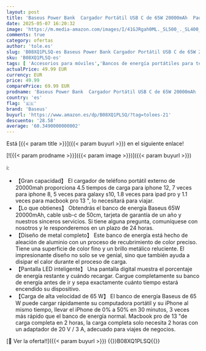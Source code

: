 ```yaml
---
layout: post
title: 'Baseus Power Bank  Cargador Portátil USB C de 65W 20000mAh  Paquete de Batería de Carga Rápida PD3.0 QC4.0 con Pantalla LED para iPhone 12 11 XS Samsung S20 Macbook iPad Pro Nintendo Switch'
date: 2025-05-07 16:20:32
image: 'https://m.media-amazon.com/images/I/41GJRgah0ML._SL500_._SL400_.jpg'
comments: true
category: ofertas
author: 'tole.es'
slug: 'B08XQ1PLSQ-es Baseus Power Bank Cargador Portátil USB C de 65W 20000mAh...'
sku: 'B08XQ1PLSQ-es'
tags: [ 'Accesorios para móviles','Bancos de energía portátiles para teléfonos móviles','Cargadores para móviles','Comunicación móvil y accesorios','Electrónica','baseus','nintendo','🇪🇸', ]
actualPrice: 49.99 EUR
currency: EUR
price: 49.99
comparePrice: 69.99 EUR
prodname: 'Baseus Power Bank  Cargador Portátil USB C de 65W 20000mAh  Paquete de Batería de Carga Rápida PD3.0 QC4.0 con Pantalla LED para iPhone 12 11 XS Samsung S20 Macbook iPad Pro Nintendo Switch'
country: 'es'
flag: '🇪🇸'
brand: 'Baseus'
buyurl: 'https://www.amazon.es/dp/B08XQ1PLSQ/?tag=tolees-21'
descuento: '28.58'
average: '60.3490000000002'
---
```


Está [{{< param title >}}]({{< param buyurl >}}) en el siguiente enlace!

[![{{< param prodname >}}]({{< param image >}})]({{< param buyurl >}})

ℹ️:

- 【Gran capacidad】 El cargador de teléfono portátil externo de 20000mah proporciona 4.5 tiempos de carga para iphone 12, 7 veces para iphone 8, 5 veces para galaxy s10, 1.8 veces para ipad pro y 1.1 veces para macbook pro 13 ", lo necesitará para viajar.
- 【Lo que obtienes】 Obtendrás el banco de energía Baseus 65W 20000mAh, cable usb-c de 50cm, tarjeta de garantía de un año y nuestros sinceros servicios. Si tiene alguna pregunta, comuníquese con nosotros y le responderemos en un plazo de 24 horas.
- 【Diseño de metal completo】 Este banco de energía está hecho de aleación de aluminio con un proceso de recubrimiento de color preciso. Tiene una superficie de color fino y un brillo metálico reluciente. El impresionante diseño no solo se ve genial, sino que también ayuda a disipar el calor durante el proceso de carga.
- 【Pantalla LED inteligente】 Una pantalla digital muestra el porcentaje de energía restante y cuándo recargar. Cargue completamente su banco de energía antes de ir y sepa exactamente cuánto tiempo estará encendido su dispositivo.
- 【Carga de alta velocidad de 65 W】 El banco de energía Baseus de 65 W puede cargar rápidamente su computadora portátil y su iPhone al mismo tiempo, llevar el iPhone de 0% a 50% en 30 minutos, 3 veces más rápido que el banco de energía normal. Macbook pro de 13 "de carga completa en 2 horas, la carga completa solo necesita 2 horas con un adaptador de 20 V / 3 A, adecuado para viajes de negocios.

[🛒 Ver la oferta!!]({{< param buyurl >}})
{{<world>}}B08XQ1PLSQ{{</world>}}
